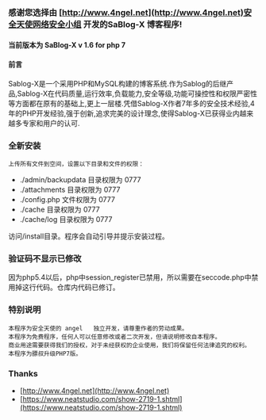 ### 感谢您选择由 [http://www.4ngel.net](http://www.4ngel.net)安全天使网络安全小组 开发的SaBlog-X 博客程序!
#### 当前版本为 SaBlog-X v 1.6 for php 7
#### 前言
  Sablog-X是一个采用PHP和MySQL构建的博客系统.作为Sablog的后继产品,Sablog-X在代码质量,运行效率,负载能力,安全等级,功能可操控性和权限严密性等方面都在原有的基础上,更上一层楼.凭借Sablog-X作者7年多的安全技术经验,4年的PHP开发经验,强于创新,追求完美的设计理念,使得Sablog-X已获得业内越来越多专家和用户的认可. 
### 全新安装
    上传所有文件到空间，设置以下目录和文件的权限：
- ./admin/backupdata 目录权限为 0777 
- ./attachments 目录权限为 0777 
- ./config.php 文件权限为 0777 
- ./cache 目录权限为 0777
- ./cache/log 目录权限为 0777
	      
访问/install目录。程序会自动引导并提示安装过程。 

 ### 验证码不显示已修改
 因为php5.4以后，php中session_register已禁用，所以需要在seccode.php中禁用掉这行代码。仓库内代码已修订。

 ### 特别说明
    本程序为安全天使的 angel   独立开发，请尊重作者的劳动成果。
    本程序为免费程序，任何人可以任意修改或者二次开发，但请说明修改自本程序。
    商业用途需要获得我们的授权，对于未经获权的企业使用，我们将保留任何法律追究的权利。
    本程序为膘叔升级PHP7版。
    
### Thanks

- [http://www.4ngel.net](http://www.4ngel.net)
- [https://www.neatstudio.com/show-2719-1.shtml](https://www.neatstudio.com/show-2719-1.shtml)
